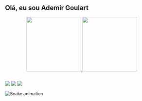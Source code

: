 ## Olá, eu sou Ademir Goulart
<div align="center">
  <a href="https://github.com/ademirgoulart">
  <img height="180em" src="https://github-readme-stats.vercel.app/api?username=ademirgoulart&show_icons=true&theme=dracula&include_all_commits=true&count_private=true"/>
  <img height="180em" src="https://github-readme-stats.vercel.app/api/top-langs/?username=ademirgoulart&layout=compact&langs_count=7&theme=dracula"/>
</div>

  ##
  
<div> 
  <a href="https://www.youtube.com/channel/UCzR5T66_kSJAQi5mrLMdnjg" target="_blank"><img src="https://img.shields.io/badge/YouTube-FF0000?style=for-the-badge&logo=youtube&logoColor=white" target="_blank"></a>  
  <a href = "mailto:ademirgoulart@gmail.com"><img src="https://img.shields.io/badge/-Gmail-%23333?style=for-the-badge&logo=gmail&logoColor=white" target="_blank"></a>
  <a href="https://www.linkedin.com/in/ademirgoulart/" target="_blank"><img src="https://img.shields.io/badge/-LinkedIn-%230077B5?style=for-the-badge&logo=linkedin&logoColor=white" target="_blank"></a> 
 
  ![Snake animation](https://github.com/ademirgoulart/ademirgoulart/blob/output/github-contribution-grid-snake.svg)
 
</div>
  
<!--
**ademirgoulart/ademirgoulart** is a ✨ _special_ ✨ repository because its `README.md` (this file) appears on your GitHub profile.

Here are some ideas to get you started:

- 🔭 I’m currently working on ...
- 🌱 I’m currently learning ...
- 👯 I’m looking to collaborate on ...
- 🤔 I’m looking for help with ...
- 💬 Ask me about ...
- 📫 How to reach me: ...
- 😄 Pronouns: ...
- ⚡ Fun fact: ...
-->
